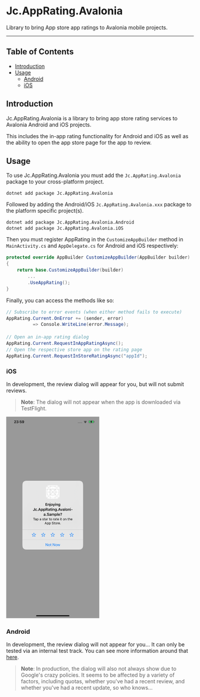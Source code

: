 # Jc.AppRating.Avalonia

Library to bring App store app ratings to Avalonia mobile projects.

---

## Table of Contents

- [Introduction](#introduction)
- [Usage](#usage)
  - [Android](#android)
  - [iOS](#ios)

## Introduction

Jc.AppRating.Avalonia is a library to bring app store rating services to Avalonia Android and iOS projects.

This includes the in-app rating functionality for Android and iOS as well as the ability to open the app store page for the app to review.

## Usage

To use Jc.AppRating.Avalonia you must add the `Jc.AppRating.Avalonia` package to your cross-platform project.

```
dotnet add package Jc.AppRating.Avalonia
```

Followed by adding the Android/iOS `Jc.AppRating.Avalonia.xxx` package to the platform specific project(s).

```
dotnet add package Jc.AppRating.Avalonia.Android
dotnet add package Jc.AppRating.Avalonia.iOS
```

Then you must register AppRating in the `CustomizeAppBuilder` method in `MainActivity.cs` and `AppDelegate.cs` for Android and iOS respectively:

```c#
protected override AppBuilder CustomizeAppBuilder(AppBuilder builder)
{
    return base.CustomizeAppBuilder(builder)
        ...
        .UseAppRating();
}
```

Finally, you can access the methods like so:

```c#
// Subscribe to error events (when either method fails to execute)
AppRating.Current.OnError += (sender, error)
          => Console.WriteLine(error.Message);

// Open an in-app rating dialog
AppRating.Current.RequestInAppRatingAsync();
// Open the respective store app on the rating page
AppRating.Current.RequestInStoreRatingAsync("appId");
```

### iOS

In development, the review dialog will appear for you, but will not submit reviews.

> **Note**: The dialog will not appear when the app is downloaded via TestFlight.

<img alt="iOS Banner" src="img/ios-in-app.png" width="250" />

### Android

In development, the review dialog will not appear for you... It can only be tested via an internal test track. You can see more information around that [here](https://developer.android.com/guide/playcore/in-app-review/test).

> **Note**: In production, the dialog will also not always show due to Google's crazy policies. It seems to be affected by a variety of factors, including quotas, whether you've had a recent review, and whether you've had a recent update, so who knows...
